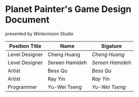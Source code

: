 # Planet Painter's Game Design Document

presented by _Wintermoon Studio_

| Position Title | Name           | Sigature         |
| -------------- | -------------- | ---------------- |
| Level Designer | Cheng Huang    | _Cheng Huang_    |
| Level Designer | Sereen Hamideh | _Sereen Hamideh_ |
| Artist         | Bess Qu        | _Bess Qu_        |
| Artist         | Ray Yin        | _Ray Yin_        |
| Programmer     | Yu-Wei Tseng   | _Yu-Wei Tseng_   |
